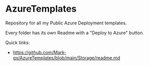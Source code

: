 # AzureTemplates
Repository for all my Public Azure Deployment templates.

Every folder has its own Readme with a "Deploy to Azure" button.

Quick links:
* https://github.com/Mark-gx/AzureTemplates/blob/main/Storage/readme.md
